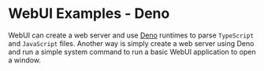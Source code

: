 
# WebUI Examples - Deno

WebUI can create a web server and use [Deno](https://deno.land/) runtimes to parse `TypeScript` and `JavaScript` files. Another way is simply create a web server using Deno and run a simple system command to run a basic WebUI application to open a window.
